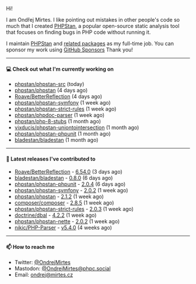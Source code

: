 Hi!

I am Ondřej Mirtes. I like pointing out mistakes in other people's code so much that I created [PHPStan](https://phpstan.org/), a popular open-source static analysis tool that focuses on finding bugs in PHP code without running it.

I maintain [PHPStan](https://github.com/phpstan/phpstan) and [related packages](https://github.com/phpstan/) as my full-time job. You can sponsor my work using [GitHub Sponsors](https://github.com/sponsors/ondrejmirtes) Thank you!

---

#### 💻 Check out what I'm currently working on

- [phpstan/phpstan-src](https://github.com/phpstan/phpstan-src) (today)
- [phpstan/phpstan](https://github.com/phpstan/phpstan) (4 days ago)
- [Roave/BetterReflection](https://github.com/Roave/BetterReflection) (4 days ago)
- [phpstan/phpstan-symfony](https://github.com/phpstan/phpstan-symfony) (1 week ago)
- [phpstan/phpstan-strict-rules](https://github.com/phpstan/phpstan-strict-rules) (1 week ago)
- [phpstan/phpdoc-parser](https://github.com/phpstan/phpdoc-parser) (1 week ago)
- [phpstan/php-8-stubs](https://github.com/phpstan/php-8-stubs) (1 month ago)
- [vixducis/phpstan-uniontointersection](https://github.com/vixducis/phpstan-uniontointersection) (1 month ago)
- [phpstan/phpstan-phpunit](https://github.com/phpstan/phpstan-phpunit) (1 month ago)
- [bladestan/bladestan](https://github.com/bladestan/bladestan) (1 month ago)

---

#### 🔭 Latest releases I've contributed to

- [Roave/BetterReflection](https://github.com/Roave/BetterReflection) - [6.54.0](https://github.com/Roave/BetterReflection/releases/tag/6.54.0) (3 days ago)
- [bladestan/bladestan](https://github.com/bladestan/bladestan) - [0.8.0](https://github.com/bladestan/bladestan/releases/tag/0.8.0) (6 days ago)
- [phpstan/phpstan-phpunit](https://github.com/phpstan/phpstan-phpunit) - [2.0.4](https://github.com/phpstan/phpstan-phpunit/releases/tag/2.0.4) (6 days ago)
- [phpstan/phpstan-symfony](https://github.com/phpstan/phpstan-symfony) - [2.0.2](https://github.com/phpstan/phpstan-symfony/releases/tag/2.0.2) (1 week ago)
- [phpstan/phpstan](https://github.com/phpstan/phpstan) - [2.1.2](https://github.com/phpstan/phpstan/releases/tag/2.1.2) (1 week ago)
- [composer/composer](https://github.com/composer/composer) - [2.8.5](https://github.com/composer/composer/releases/tag/2.8.5) (1 week ago)
- [phpstan/phpstan-strict-rules](https://github.com/phpstan/phpstan-strict-rules) - [2.0.3](https://github.com/phpstan/phpstan-strict-rules/releases/tag/2.0.3) (1 week ago)
- [doctrine/dbal](https://github.com/doctrine/dbal) - [4.2.2](https://github.com/doctrine/dbal/releases/tag/4.2.2) (1 week ago)
- [phpstan/phpstan-nette](https://github.com/phpstan/phpstan-nette) - [2.0.2](https://github.com/phpstan/phpstan-nette/releases/tag/2.0.2) (1 week ago)
- [nikic/PHP-Parser](https://github.com/nikic/PHP-Parser) - [v5.4.0](https://github.com/nikic/PHP-Parser/releases/tag/v5.4.0) (4 weeks ago)

---

#### 📫 How to reach me

- Twitter: [@OndrejMirtes](https://twitter.com/ondrejmirtes)
- Mastodon: [@OndrejMirtes@phpc.social](https://phpc.social/@OndrejMirtes)
- Email: [ondrej@mirtes.cz](mailto:ondrej@mirtes.cz)
